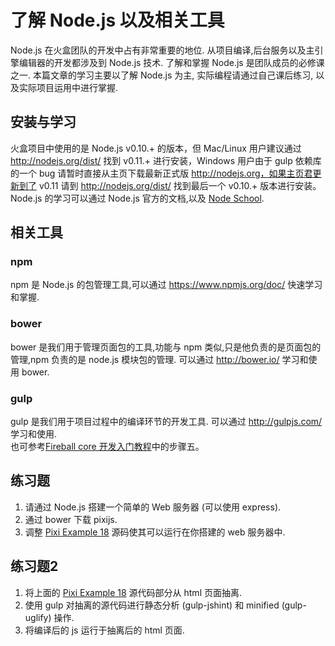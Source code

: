 # 了解 Node.js 以及相关工具

Node.js 在火盒团队的开发中占有非常重要的地位. 从项目编译,后台服务以及主引擎编辑器的开发都涉及到 Node.js 技术.
了解和掌握 Node.js 是团队成员的必修课之一. 本篇文章的学习主要以了解 Node.js 为主, 实际编程请通过自己课后练习,
以及实际项目运用中进行掌握.

## 安装与学习

火盒项目中使用的是 Node.js v0.10.+ 的版本，但 Mac/Linux 用户建议通过 http://nodejs.org/dist/ 找到 v0.11.+ 进行安装，Windows 用户由于 gulp 依赖库的一个 bug 请暂时直接从主页下载最新正式版 http://nodejs.org，如果主页君更新到了 v0.11 请到 http://nodejs.org/dist/ 找到最后一个 v0.10.+ 版本进行安装。
Node.js 的学习可以通过 Node.js 官方的文档,以及 [Node School](http://nodeschool.io/).

## 相关工具

### npm

npm 是 Node.js 的包管理工具,可以通过 https://www.npmjs.org/doc/ 快速学习和掌握.

### bower

bower 是我们用于管理页面包的工具,功能与 npm 类似,只是他负责的是页面包的管理,npm 负责的是 node.js 模块包的管理.
可以通过 http://bower.io/ 学习和使用 bower.

### gulp

gulp 是我们用于项目过程中的编译环节的开发工具. 可以通过 http://gulpjs.com/ 学习和使用.  
也可参考[Fireball core 开发入门教程](https://tower.im/projects/5ddd2d4f1bc24ef58b6fb66a53190150/messages/3ad888e2e0d34b559c25a7eca852d458/)中的步骤五。

## 练习题

 1. 请通过 Node.js 搭建一个简单的 Web 服务器 (可以使用 express).
 1. 通过 bower 下载 pixijs.
 1. 调整 [Pixi Example 18](http://www.pixijs.com/examples/) 源码使其可以运行在你搭建的 web 服务器中.

## 练习题2

 1. 将上面的 [Pixi Example 18](http://www.pixijs.com/examples/) 源代码部分从 html 页面抽离.
 1. 使用 gulp 对抽离的源代码进行静态分析 (gulp-jshint) 和 minified (gulp-uglify) 操作.
 1. 将编译后的 js 运行于抽离后的 html 页面.
